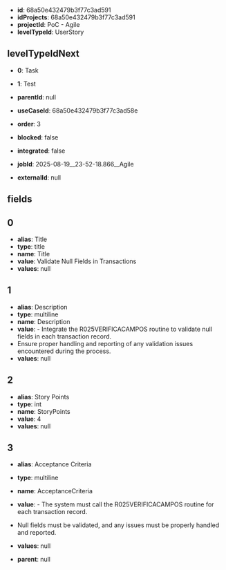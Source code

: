 - **id**: 68a50e432479b3f77c3ad591
- **idProjects**: 68a50e432479b3f77c3ad591
- **projectId**: PoC - Agile
- **levelTypeId**: UserStory
## levelTypeIdNext
- **0**: Task
- **1**: Test

- **parentId**: null
- **useCaseId**: 68a50e432479b3f77c3ad58e
- **order**: 3
- **blocked**: false
- **integrated**: false
- **jobId**: 2025-08-19__23-52-18.866__Agile
- **externalId**: null
## fields
## 0
- **alias**: Title
- **type**: title
- **name**: Title
- **value**: Validate Null Fields in Transactions
- **values**: null

## 1
- **alias**: Description
- **type**: multiline
- **name**: Description
- **value**: - Integrate the R025VERIFICACAMPOS routine to validate null fields in each transaction record.
- Ensure proper handling and reporting of any validation issues encountered during the process.
- **values**: null

## 2
- **alias**: Story Points
- **type**: int
- **name**: StoryPoints
- **value**: 4
- **values**: null

## 3
- **alias**: Acceptance Criteria
- **type**: multiline
- **name**: AcceptanceCriteria
- **value**: - The system must call the R025VERIFICACAMPOS routine for each transaction record.
- Null fields must be validated, and any issues must be properly handled and reported.
- **values**: null


- **parent**: null
